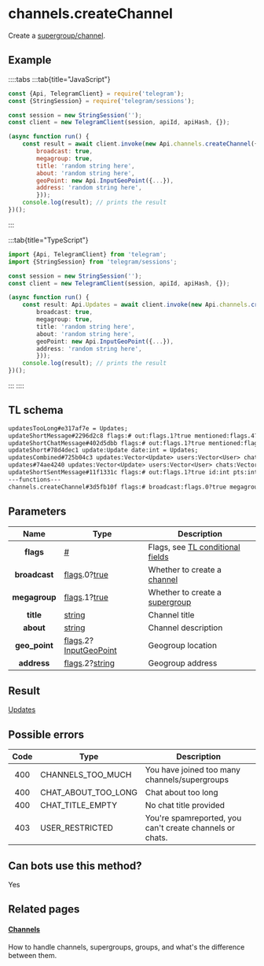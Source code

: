 # channels.createChannel

Create a [supergroup/channel](https://core.telegram.org/api/channel).

## Example

::::tabs
:::tab{title="JavaScript"}

```js
const {Api, TelegramClient} = require('telegram');
const {StringSession} = require('telegram/sessions');

const session = new StringSession('');
const client = new TelegramClient(session, apiId, apiHash, {});

(async function run() {
    const result = await client.invoke(new Api.channels.createChannel({
		broadcast: true,
		megagroup: true,
		title: 'random string here',
		about: 'random string here',
		geoPoint: new Api.InputGeoPoint({...}),
		address: 'random string here',
		}));
    console.log(result); // prints the result
})();
```

:::

:::tab{title="TypeScript"}

```ts
import {Api, TelegramClient} from 'telegram';
import {StringSession} from 'telegram/sessions';

const session = new StringSession('');
const client = new TelegramClient(session, apiId, apiHash, {});

(async function run() {
    const result: Api.Updates = await client.invoke(new Api.channels.createChannel({
		broadcast: true,
		megagroup: true,
		title: 'random string here',
		about: 'random string here',
		geoPoint: new Api.InputGeoPoint({...}),
		address: 'random string here',
		}));
    console.log(result); // prints the result
})();
```

:::
::::

## TL schema

```txt
updatesTooLong#e317af7e = Updates;
updateShortMessage#2296d2c8 flags:# out:flags.1?true mentioned:flags.4?true media_unread:flags.5?true silent:flags.13?true id:int user_id:int message:string pts:int pts_count:int date:int fwd_from:flags.2?MessageFwdHeader via_bot_id:flags.11?int reply_to:flags.3?MessageReplyHeader entities:flags.7?Vector<MessageEntity> = Updates;
updateShortChatMessage#402d5dbb flags:# out:flags.1?true mentioned:flags.4?true media_unread:flags.5?true silent:flags.13?true id:int from_id:int chat_id:int message:string pts:int pts_count:int date:int fwd_from:flags.2?MessageFwdHeader via_bot_id:flags.11?int reply_to:flags.3?MessageReplyHeader entities:flags.7?Vector<MessageEntity> = Updates;
updateShort#78d4dec1 update:Update date:int = Updates;
updatesCombined#725b04c3 updates:Vector<Update> users:Vector<User> chats:Vector<Chat> date:int seq_start:int seq:int = Updates;
updates#74ae4240 updates:Vector<Update> users:Vector<User> chats:Vector<Chat> date:int seq:int = Updates;
updateShortSentMessage#11f1331c flags:# out:flags.1?true id:int pts:int pts_count:int date:int media:flags.9?MessageMedia entities:flags.7?Vector<MessageEntity> = Updates;
---functions---
channels.createChannel#3d5fb10f flags:# broadcast:flags.0?true megagroup:flags.1?true for_import:flags.3?true title:string about:string geo_point:flags.2?InputGeoPoint address:flags.2?string = Updates;
```

## Parameters

|     Name      | Type                                                                                                                                         | Description                                                                                             |
| :-----------: | -------------------------------------------------------------------------------------------------------------------------------------------- | ------------------------------------------------------------------------------------------------------- |
|   **flags**   | [#](https://core.telegram.org/type/%23)                                                                                                      | Flags, see [TL conditional fields](https://core.telegram.org/mtproto/TL-combinators#conditional-fields) |
| **broadcast** | [flags](https://core.telegram.org/mtproto/TL-combinators#conditional-fields).0?[true](https://core.telegram.org/constructor/true)            | Whether to create a [channel](https://core.telegram.org/api/channel)                                    |
| **megagroup** | [flags](https://core.telegram.org/mtproto/TL-combinators#conditional-fields).1?[true](https://core.telegram.org/constructor/true)            | Whether to create a [supergroup](https://core.telegram.org/api/channel)                                 |
|   **title**   | [string](https://core.telegram.org/type/string)                                                                                              | Channel title                                                                                           |
|   **about**   | [string](https://core.telegram.org/type/string)                                                                                              | Channel description                                                                                     |
| **geo_point** | [flags](https://core.telegram.org/mtproto/TL-combinators#conditional-fields).2?[InputGeoPoint](https://core.telegram.org/type/InputGeoPoint) | Geogroup location                                                                                       |
|  **address**  | [flags](https://core.telegram.org/mtproto/TL-combinators#conditional-fields).2?[string](https://core.telegram.org/type/string)               | Geogroup address                                                                                        |

## Result

[Updates](https://core.telegram.org/type/Updates)

## Possible errors

| Code | Type                | Description                                              |
| :--: | ------------------- | -------------------------------------------------------- |
| 400  | CHANNELS_TOO_MUCH   | You have joined too many channels/supergroups            |
| 400  | CHAT_ABOUT_TOO_LONG | Chat about too long                                      |
| 400  | CHAT_TITLE_EMPTY    | No chat title provided                                   |
| 403  | USER_RESTRICTED     | You're spamreported, you can't create channels or chats. |

## Can bots use this method?

Yes

## Related pages

#### [Channels](https://core.telegram.org/api/channel)

How to handle channels, supergroups, groups, and what's the difference between them.
